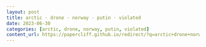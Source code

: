 ```yaml
---
layout: post
title: arctic · drone · norway · putin · violated
date: 2023-06-30
categories: [arctic, drone, norway, putin, violated]
content_url: https://papercliff.github.io/redirect/?q=arctic+drone+norway+putin+violated&tbs=cdr:1,cd_min:6/29/2023,cd_max:7/1/2023
---
```

